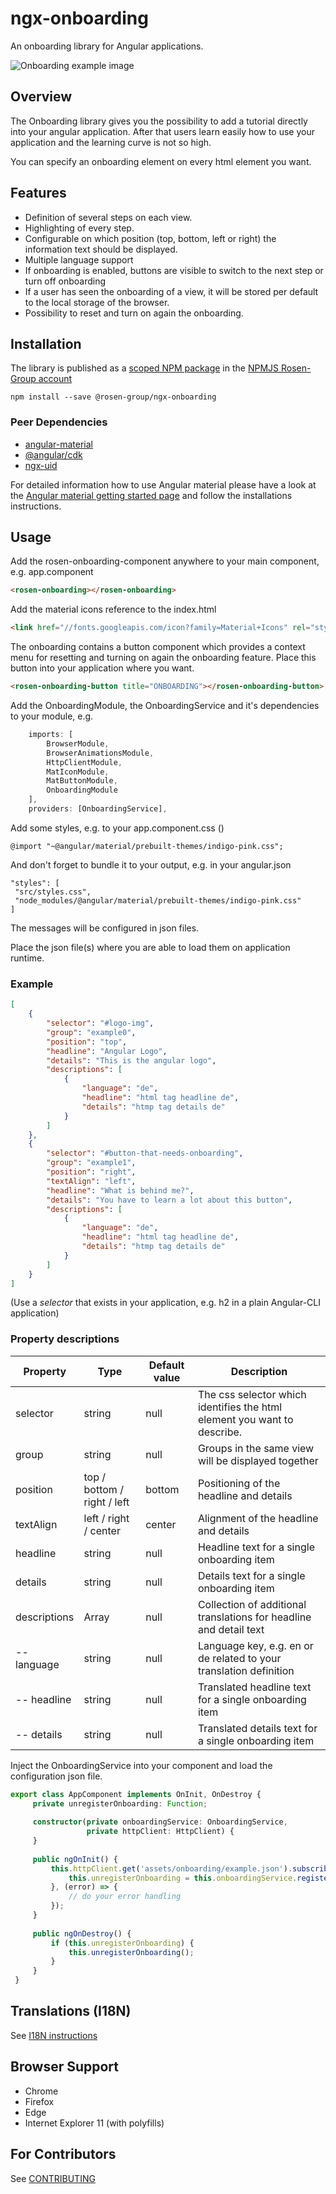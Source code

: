 # ngx-onboarding

An onboarding library for Angular applications.

![Onboarding example image](https://raw.githubusercontent.com/rosen-group/ngx-onboarding/master/onboarding-demo.png)

## Overview

The Onboarding library gives you the possibility to add a tutorial directly into your angular application. 
After that users learn easily how to use your application and the learning curve is not so high.

You can specify an onboarding element on every html element you want.

## Features

- Definition of several steps on each view.
- Highlighting of every step.
- Configurable on which position (top, bottom, left or right) the information text should be displayed.
- Multiple language support
- If onboarding is enabled, buttons are visible to switch to the next step or turn off onboarding
- If a user has seen the onboarding of a view, it will be stored per default to the local storage of the browser.
- Possibility to reset and turn on again the onboarding.

## Installation

The library is published as a [scoped NPM package](https://docs.npmjs.com/misc/scope) in the [NPMJS Rosen-Group account](https://www.npmjs.com/~rosen-group)

```
npm install --save @rosen-group/ngx-onboarding
```

### Peer Dependencies

- [angular-material](https://www.npmjs.com/package/angular-material)
- [@angular/cdk](https://www.npmjs.com/package/@angular/cdk)
- [ngx-uid](https://www.npmjs.com/package/ngx-uid)

For detailed information how to use Angular material please have a look at the [Angular material getting started page](https://material.angular.io/guide/getting-started) and follow the installations instructions.

## Usage

Add the rosen-onboarding-component anywhere to your main component, e.g. app.component

```html
<rosen-onboarding></rosen-onboarding>
```


Add the material icons reference to the index.html
```html
<link href="//fonts.googleapis.com/icon?family=Material+Icons" rel="stylesheet">
```

The onboarding contains a button component which provides a context menu for resetting and turning on again the onboarding feature. 
Place this button into your application where you want.

```html
<rosen-onboarding-button title="ONBOARDING"></rosen-onboarding-button>
```

Add the OnboardingModule, the OnboardingService and it's dependencies to your module, e.g.
```typescript
    imports: [
        BrowserModule,
        BrowserAnimationsModule,
        HttpClientModule,
        MatIconModule,
        MatButtonModule,
        OnboardingModule
    ],
    providers: [OnboardingService],
```

Add some styles, e.g. to your app.component.css ()

```
@import "~@angular/material/prebuilt-themes/indigo-pink.css";
```

And don't forget to bundle it to your output, e.g. in your angular.json
```
"styles": [
 "src/styles.css",
 "node_modules/@angular/material/prebuilt-themes/indigo-pink.css"
]
```

The messages will be configured in json files.

Place the json file(s) where you are able to load them on application runtime. 

### Example
```JSON
[
    {
        "selector": "#logo-img",
        "group": "example0",
        "position": "top",
        "headline": "Angular Logo",
        "details": "This is the angular logo",
        "descriptions": [
            {
                "language": "de",
                "headline": "html tag headline de",
                "details": "htmp tag details de"
            }
        ]
    },
    {
        "selector": "#button-that-needs-onboarding",
        "group": "example1",
        "position": "right",
        "textAlign": "left",
        "headline": "What is behind me?",
        "details": "You have to learn a lot about this button",
        "descriptions": [
            {
                "language": "de",
                "headline": "html tag headline de",
                "details": "htmp tag details de"
            }
        ]
    }
]
```
(Use a _selector_ that exists in your application, e.g. h2 in a plain Angular-CLI application)

### Property descriptions

|  Property | Type | Default value   | Description  |
|---|---|---|---|
|  selector |  string | null  | The css selector which identifies the html element you want to describe. |
|  group | string  |  null | Groups in the same view will be displayed together |
|  position | top / bottom / right / left  |  bottom | Positioning of the headline and details |
|  textAlign | left / right / center | center  | Alignment of the headline and details |
| headline  |  string | null  | Headline text for a single onboarding item |
| details  | string  |  null | Details text for a single onboarding item|
| descriptions  | Array  | null  | Collection of additional translations for headline and detail text |
|  -- language | string  | null  | Language key, e.g. en or de related to your translation definition |
|  -- headline | string  | null  | Translated headline text for a single onboarding item |
|  -- details | string  | null  | Translated details text for a single onboarding item|

Inject the OnboardingService into your component and load the configuration json file.

```typescript
export class AppComponent implements OnInit, OnDestroy {
     private unregisterOnboarding: Function;
    
     constructor(private onboardingService: OnboardingService,
                 private httpClient: HttpClient) { 
     }
     
     public ngOnInit() {
         this.httpClient.get('assets/onboarding/example.json').subscribe((onboardingItems: Array<OnboardingItem>) => {
             this.unregisterOnboarding = this.onboardingService.register(onboardingItems);
         }, (error) => {
             // do your error handling
         });
     }
     
     public ngOnDestroy() {
         if (this.unregisterOnboarding) {
             this.unregisterOnboarding();
         }
     }
 }
```

## Translations (I18N)

See [I18N instructions](https://github.com/rosen-group/ngx-onboarding/blob/master/I18N.md)

## Browser Support

- Chrome
- Firefox
- Edge
- Internet Explorer 11 (with polyfills)

## For Contributors
See [CONTRIBUTING](https://github.com/rosen-group/ngx-onboarding/blob/master/CONTRIBUTING.md)

